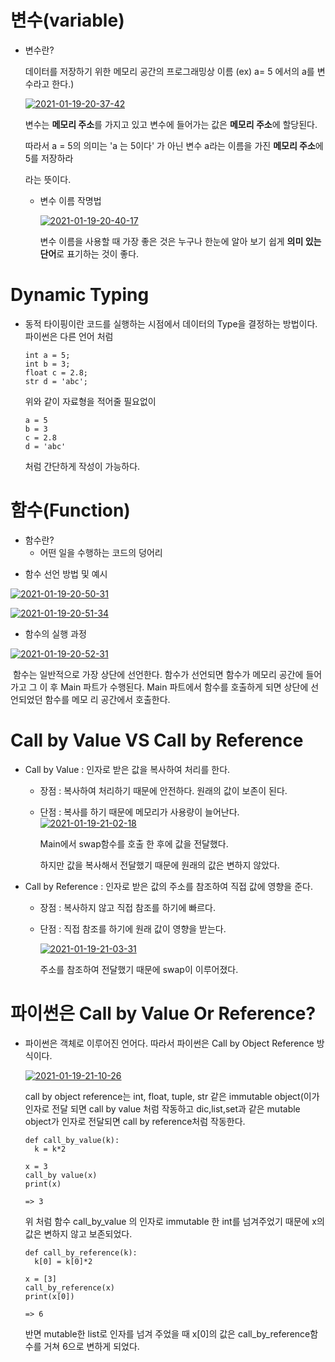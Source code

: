 # 변수(variable) 

- 변수란?

  데이터를 저장하기 위한 메모리 공간의 프로그래밍상 이름 (ex) a= 5 에서의 a를 변수라고 한다.)

  <a href="https://ibb.co/rtsS94x"><img src="https://i.ibb.co/KGwknF2/2021-01-19-20-37-42.png" alt="2021-01-19-20-37-42" border="0"></a>

  변수는 **메모리 주소**를 가지고 있고 변수에 들어가는 값은 **메모리 주소**에 할당된다.

  따라서 a = 5의 의미는 'a 는 5이다' 가 아닌 변수 a라는 이름을 가진 **메모리 주소**에 5를 저장하라

  라는 뜻이다.

  - 변수 이름 작명법 

    <a href="https://ibb.co/F4qdPbz"><img src="https://i.ibb.co/nM8KWsj/2021-01-19-20-40-17.png" alt="2021-01-19-20-40-17" border="0"></a>

    변수 이름을 사용할 때 가장 좋은 것은 누구나 한눈에 알아 보기 쉽게 **의미 있는 단어**로 표기하는 것이 좋다. 

    

# Dynamic Typing

- 동적 타이핑이란 코드를 실행하는 시점에서 데이터의 Type을 결정하는 방법이다. 파이썬은 다른 언어 처럼 

  ```
  int a = 5;
  int b = 3;
  float c = 2.8;
  str d = 'abc';
  ```

  위와 같이 자료형을 적어줄 필요없이

  ```
  a = 5
  b = 3
  c = 2.8
  d = 'abc'
  ```

  처럼 간단하게 작성이 가능하다. 



# 함수(Function)

* 함수란?
  * 어떤 일을 수행하는 코드의 덩어리

- 함수 선언 방법 및 예시

<a href="https://ibb.co/kgYHVYZ"><img src="https://i.ibb.co/5WqMXqZ/2021-01-19-20-50-31.png" alt="2021-01-19-20-50-31" border="0"></a>

<a href="https://ibb.co/WfJ07hX"><img src="https://i.ibb.co/YhsXJCS/2021-01-19-20-51-34.png" alt="2021-01-19-20-51-34" border="0"></a>

* 함수의 실행 과정

<a href="https://ibb.co/kXJXXLt"><img src="https://i.ibb.co/4p2ppbH/2021-01-19-20-52-31.png" alt="2021-01-19-20-52-31" border="0"></a>

​	 함수는 일반적으로 가장 상단에 선언한다. 함수가 선언되면 함수가 메모리 공간에 들어가고 그 이	후 Main 파트가 수행된다. Main 파트에서 함수를 호출하게 되면 상단에 선언되었던 함수를 메모	리 공간에서 호출한다.

# Call by Value VS Call by Reference

* Call by Value :  인자로 받은 값을 복사하여 처리를 한다.

  * 장점 :  복사하여 처리하기 때문에 안전하다. 원래의 값이 보존이 된다.

  * 단점 :  복사를 하기 때문에 메모리가 사용량이 늘어난다.<a href="https://ibb.co/GWnKbjT"><img src="https://i.ibb.co/T4YVF5L/2021-01-19-21-02-18.png" alt="2021-01-19-21-02-18" border="0"></a>

    Main에서 swap함수를 호출 한 후에 값을 전달했다.

    하지만 값을 복사해서 전달했기 때문에 원래의 값은 변하지 않았다.

    

* Call by Reference : 인자로 받은 값의 주소를 참조하여 직접 값에 영향을 준다.

  - 장점 : 복사하지 않고 직접 참조를 하기에 빠르다.

  - 단점 : 직접 참조를 하기에 원래 값이 영향을 받는다.

    

    <a href="https://ibb.co/N1kH3LM"><img src="https://i.ibb.co/s5DMPFZ/2021-01-19-21-03-31.png" alt="2021-01-19-21-03-31" border="0"></a>

    주소를 참조하여 전달했기 때문에 swap이 이루어졌다.

# 파이썬은 Call by Value Or Reference?

* 파이썬은 객체로 이루어진 언어다. 따라서 파이썬은 Call by Object Reference 방식이다.

  <a href="https://ibb.co/s5DZCjv"><img src="https://i.ibb.co/B479GLV/2021-01-19-21-10-26.png" alt="2021-01-19-21-10-26" border="0"></a>

  call by object reference는 int, float, tuple, str 같은 immutable object(이가 인자로 전달 되면 call by value 처럼 작동하고 dic,list,set과 같은 mutable object가 인자로 전달되면 call by reference처럼 작동한다.

  ```
  def call_by_value(k):
  	k = k*2
  
  x = 3
  call_by value(x)
  print(x)
  
  => 3
  ```

  위 처럼 함수 call_by_value 의 인자로 immutable 한 int를 넘겨주었기 때문에 x의 값은 변하지 않고 보존되었다.

  

  ```
  def call_by_reference(k):
  	k[0] = k[0]*2
  
  x = [3]
  call_by_reference(x)
  print(x[0])
  
  => 6
  ```

  반면 mutable한 list로 인자를 넘겨 주었을 때 x[0]의 값은 call_by_reference함수를 거쳐 6으로 변하게 되었다.

